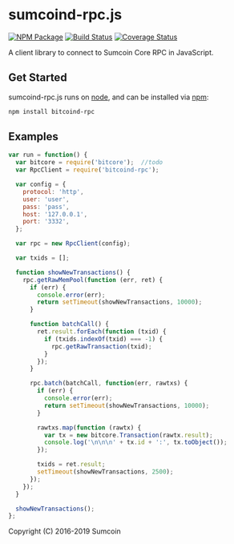 sumcoind-rpc.js
===============

[![NPM Package](https://img.shields.io/npm/v/bitcoind-rpc.svg?style=flat-square)](https://www.npmjs.org/package/bitcoind-rpc)
[![Build Status](https://img.shields.io/travis/bitpay/bitcoind-rpc.svg?branch=master&style=flat-square)](https://travis-ci.org/bitpay/bitcoind-rpc)
[![Coverage Status](https://img.shields.io/coveralls/bitpay/bitcoind-rpc.svg?style=flat-square)](https://coveralls.io/r/bitpay/bitcoind-rpc?branch=master)

A client library to connect to Sumcoin Core RPC in JavaScript.

## Get Started

sumcoind-rpc.js runs on [node](http://nodejs.org/), and can be installed via [npm](https://npmjs.org/):

```bash
npm install bitcoind-rpc
```

## Examples

```javascript
var run = function() {
  var bitcore = require('bitcore');  //todo
  var RpcClient = require('bitcoind-rpc');

  var config = {
    protocol: 'http',
    user: 'user',
    pass: 'pass',
    host: '127.0.0.1',
    port: '3332',
  };

  var rpc = new RpcClient(config);

  var txids = [];

  function showNewTransactions() {
    rpc.getRawMemPool(function (err, ret) {
      if (err) {
        console.error(err);
        return setTimeout(showNewTransactions, 10000);
      }

      function batchCall() {
        ret.result.forEach(function (txid) {
          if (txids.indexOf(txid) === -1) {
            rpc.getRawTransaction(txid);
          }
        });
      }

      rpc.batch(batchCall, function(err, rawtxs) {
        if (err) {
          console.error(err);
          return setTimeout(showNewTransactions, 10000);
        }

        rawtxs.map(function (rawtx) {
          var tx = new bitcore.Transaction(rawtx.result);
          console.log('\n\n\n' + tx.id + ':', tx.toObject());
        });

        txids = ret.result;
        setTimeout(showNewTransactions, 2500);
      });
    });
  }

  showNewTransactions();
};
```



Copyright (C) 2016-2019 Sumcoin
